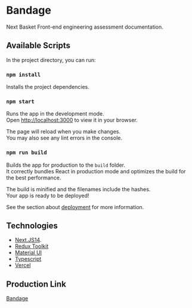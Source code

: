 # Bandage

Next Basket Front-end engineering assessment documentation.

## Available Scripts

In the project directory, you can run:

### `npm install`

Installs the project dependencies.

### `npm start`

Runs the app in the development mode.\
Open [http://localhost:3000](http://localhost:3000) to view it in your browser.

The page will reload when you make changes.\
You may also see any lint errors in the console.



### `npm run build`

Builds the app for production to the `build` folder.\
It correctly bundles React in production mode and optimizes the build for the best performance.

The build is minified and the filenames include the hashes.\
Your app is ready to be deployed!

See the section about [deployment](https://facebook.github.io/create-react-app/docs/deployment) for more information.

## Technologies

- [Next.JS14](https://nextjs.org/).
- [Redux Toolkit](https://redux-toolkit.js.org/)
- [Material UI](https://mui.com/)
- [Typescript](https://www.typescriptlang.org/)
- [Vercel](https://vercel.com/)

## Production Link

[Bandage](https://bandage-commerce.vercel.app/)

